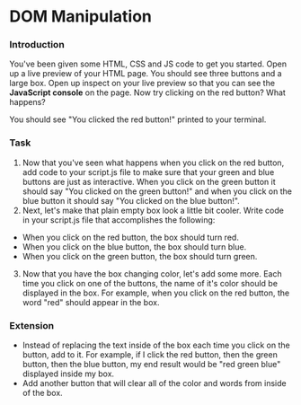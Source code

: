 # DOM Manipulation

### Introduction
You've been given some HTML, CSS and JS code to get you started. Open up a live preview of your HTML page. You should see three buttons and a large box. Open up inspect on your live preview so that you can see the **JavaScript console** on the page. Now try clicking on the red button? What happens? 

You should see "You clicked the red button!" printed to your terminal.

### Task
1. Now that you've seen what happens when you click on the red button, add code to your script.js file to make sure that your green and blue buttons are just as interactive. When you click on the green button it should say "You clicked on the green button!" and when you click on the blue button it should say "You clicked on the blue button!".
2. Next, let's make that plain empty box look a little bit cooler. Write code in your script.js file that accomplishes the following:
  * When you click on the red button, the box should turn red.
  * When you click on the blue button, the box should turn blue.
  * When you click on the green button, the box should turn green.
3. Now that you have the box changing color, let's add some more. Each time you click on one of the buttons, the name of it's color should be displayed in the box. For example, when you click on the red button, the word "red" should appear in the box.

### Extension
* Instead of replacing the text inside of the box each time you click on the button, add to it. For example, if I click the red button, then the green button, then the blue button, my end result would be "red green blue" displayed inside my box.
* Add another button that will clear all of the color and words from inside of the box. 
